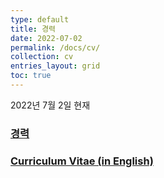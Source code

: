 ```yaml
---
type: default
title: 경력
date: 2022-07-02
permalink: /docs/cv/
collection: cv
entries_layout: grid
toc: true
---
```


2022년 7월 2일 현재

### [경력](/docs/cv/kor/)
### [Curriculum Vitae (in English)](/docs/cv/eng/)
